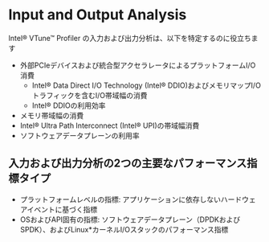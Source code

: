 # Input and Output Analysis
Intel® VTune™ Profiler の入力および出力分析は、以下を特定するのに役立ちます
- 外部PCIeデバイスおよび統合型アクセラレータによるプラットフォームI/O消費
  -  Intel® Data Direct I/O Technology (Intel® DDIO)およびメモリマップI/Oトラフィックを含むI/O帯域幅の消費
  -  Intel® DDIOの利用効率
-  メモリ帯域幅の消費
-  Intel® Ultra Path Interconnect (Intel® UPI)の帯域幅消費
-  ソフトウェアデータプレーンの利用率

## 入力および出力分析の2つの主要なパフォーマンス指標タイプ
- プラットフォームレベルの指標: アプリケーションに依存しないハードウェアイベントに基づく指標
- OSおよびAPI固有の指標: ソフトウェアデータプレーン（DPDKおよびSPDK）、およびLinux*カーネルI/Oスタックのパフォーマンス指標
